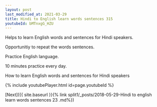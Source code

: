 ```yaml
---
layout: post
last_modified_at: 2021-03-29
title: Hindi to English learn words sentences 315 
youtubeId: bMTnxgG_HZU
---
```

 
 
Helps to learn English words and sentences for Hindi speakers.

Opportunitiy to repeat the words sentences. 

Practice English language. 
 
10 minutes practice every day. 
 
How to learn English words and sentences for Hindi speakers 
 
{% include youtubePlayer.html id=page.youtubeId %}
 
 
[Next]({{ site.baseurl }}{% link  split1/_posts/2018-05-29-Hindi to english learn words sentences 23 .md%})
 
